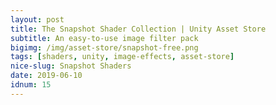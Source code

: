```yaml
---
layout: post
title: The Snapshot Shader Collection | Unity Asset Store
subtitle: An easy-to-use image filter pack
bigimg: /img/asset-store/snapshot-free.png
tags: [shaders, unity, image-effects, asset-store]
nice-slug: Snapshot Shaders
date: 2019-06-10
idnum: 15
---
```


